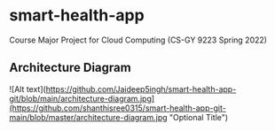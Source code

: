 # smart-health-app

Course Major Project for Cloud Computing (CS-GY 9223 Spring 2022)

## Architecture Diagram

![Alt text](https://github.com/Jaideep5ingh/smart-health-app-git/blob/main/architecture-diagram.jpg](https://github.com/shanthisree0315/smart-health-app-git-main/blob/master/architecture-diagram.jpg "Optional Title")
